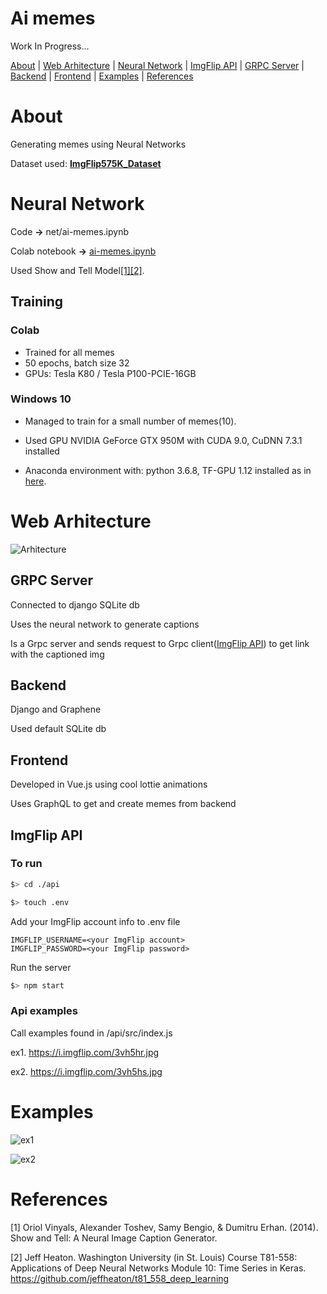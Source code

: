 # Ai memes

Work In Progress...

[About](#About) | [Web Arhitecture](#web-arhitecture) | [Neural Network](#neural-network) | [ImgFlip API](#imgflip-api) | [GRPC Server](#grpc-server) | [Backend](#backend) | [Frontend](#frontend) | [Examples](#examples) | [References](#references)

# About

Generating memes using Neural Networks

Dataset used: **[ImgFlip575K_Dataset](https://github.com/schesa/ImgFlip575K_Dataset)**

# Neural Network

Code **->** net/ai-memes.ipynb 

Colab notebook **->** [ai-memes.ipynb](https://colab.research.google.com/drive/1LnE0DmonhHVZ9RsGKUpO7NW0eDdON8sl?usp=sharing)

Used Show and Tell Model[[1]](#1)[[2]](#2).

## Training

### Colab

* Trained for all memes
* 50 epochs, batch size 32
* GPUs: Tesla K80 / Tesla P100-PCIE-16GB

### Windows 10

* Managed to train for a small number of memes(10).

* Used GPU NVIDIA GeForce GTX 950M with CUDA 9.0, CuDNN 7.3.1 installed

* Anaconda environment with: python 3.6.8, TF-GPU 1.12 installed as in [here](https://medium.com/@adas7232/setup-tensor-flow-and-keras-with-gpu-support-on-windows-pc-2a13f5f15f9f).

# Web Arhitecture

![Arhitecture](https://github.com/schesa/ai-memes/blob/master/Web-Arhitecture-EN.png)


## GRPC Server

Connected to django SQLite db

Uses the neural network to generate captions

Is a Grpc server and sends request to Grpc client([ImgFlip API](#imgflip-api)) to get link with the captioned img

## Backend

Django and Graphene

Used default SQLite db

## Frontend

Developed in Vue.js using cool lottie animations

Uses GraphQL to get and create memes from backend 

## ImgFlip API

### To run
```sh
$> cd ./api
```
```sh
$> touch .env
```
Add your ImgFlip account info to .env file
```
IMGFLIP_USERNAME=<your ImgFlip account>
IMGFLIP_PASSWORD=<your ImgFlip password>
```
Run the server
```sh
$> npm start
```

### Api examples

Call examples found in /api/src/index.js

ex1. https://i.imgflip.com/3vh5hr.jpg

ex2. https://i.imgflip.com/3vh5hs.jpg

# Examples

![ex1](https://raw.githubusercontent.com/schesa/ai-memes/master/net/classes/aquarium.jpg)

![ex2](https://raw.githubusercontent.com/schesa/ai-memes/master/net/classes/iphone-meme.jpg)


# References

<a id="1">[1]</a> 
Oriol Vinyals, Alexander Toshev, Samy Bengio, & Dumitru Erhan.
(2014).
Show and Tell: A Neural Image Caption Generator.

<a id="2">[2]</a> 
Jeff Heaton. 
Washington University (in St. Louis) Course T81-558: Applications
of Deep Neural Networks Module 10: Time Series in Keras.
https://github.com/jeffheaton/t81_558_deep_learning

